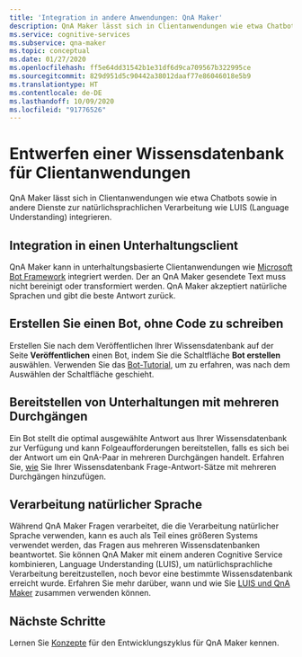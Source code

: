 ```yaml
---
title: 'Integration in andere Anwendungen: QnA Maker'
description: QnA Maker lässt sich in Clientanwendungen wie etwa Chatbots sowie in andere Dienste zur natürlichsprachlichen Verarbeitung wie LUIS (Language Understanding) integrieren.
ms.service: cognitive-services
ms.subservice: qna-maker
ms.topic: conceptual
ms.date: 01/27/2020
ms.openlocfilehash: ff5e64dd31542b1e31df6d9ca709567b322995ce
ms.sourcegitcommit: 829d951d5c90442a38012daaf77e86046018e5b9
ms.translationtype: HT
ms.contentlocale: de-DE
ms.lasthandoff: 10/09/2020
ms.locfileid: "91776526"
---
```

# <a name="design-knowledge-base-for-client-applications"></a>Entwerfen einer Wissensdatenbank für Clientanwendungen

QnA Maker lässt sich in Clientanwendungen wie etwa Chatbots sowie in andere Dienste zur natürlichsprachlichen Verarbeitung wie LUIS (Language Understanding) integrieren.

## <a name="integration-with-a-conversational-client"></a>Integration in einen Unterhaltungsclient

QnA Maker kann in unterhaltungsbasierte Clientanwendungen wie [Microsoft Bot Framework](https://dev.botframework.com/) integriert werden. Der an QnA Maker gesendete Text muss nicht bereinigt oder transformiert werden. QnA Maker akzeptiert natürliche Sprachen und gibt die beste Antwort zurück.

## <a name="create-a-bot-without-writing-any-code"></a>Erstellen Sie einen Bot, ohne Code zu schreiben

Erstellen Sie nach dem Veröffentlichen Ihrer Wissensdatenbank auf der Seite **Veröffentlichen** einen Bot, indem Sie die Schaltfläche **Bot erstellen** auswählen. Verwenden Sie das [Bot-Tutorial](../Quickstarts/create-publish-knowledge-base.md), um zu erfahren, was nach dem Auswählen der Schaltfläche geschieht.

## <a name="providing-multi-turn-conversations"></a>Bereitstellen von Unterhaltungen mit mehreren Durchgängen

Ein Bot stellt die optimal ausgewählte Antwort aus Ihrer Wissensdatenbank zur Verfügung und kann Folgeaufforderungen bereitstellen, falls es sich bei der Antwort um ein QnA-Paar in mehreren Durchgängen handelt. Erfahren Sie, [wie](../how-to/multiturn-conversation.md) Sie Ihrer Wissensdatenbank Frage-Antwort-Sätze mit mehreren Durchgängen hinzufügen.

## <a name="natural-language-processing"></a>Verarbeitung natürlicher Sprache

Während QnA Maker Fragen verarbeitet, die die Verarbeitung natürlicher Sprache verwenden, kann es auch als Teil eines größeren Systems verwendet werden, das Fragen aus mehreren Wissensdatenbanken beantwortet. Sie können QnA Maker mit einem anderen Cognitive Service kombinieren, Language Understanding (LUIS), um natürlichsprachliche Verarbeitung bereitzustellen, noch bevor eine bestimmte Wissensdatenbank erreicht wurde. Erfahren Sie mehr darüber, wann und wie Sie [LUIS und QnA Maker](../../luis/choose-natural-language-processing-service.md?toc=/azure/cognitive-services/qnamaker/toc.json) zusammen verwenden können.

## <a name="next-steps"></a>Nächste Schritte

Lernen Sie [Konzepte](development-lifecycle-knowledge-base.md) für den Entwicklungszyklus für QnA Maker kennen.
